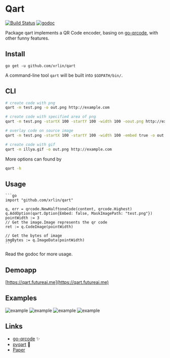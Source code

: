 # Qart #

[![Build Status](https://travis-ci.org/xrlin/qart.svg?branch=master)](https://travis-ci.org/xrlin/qart)
[![godoc](https://camo.githubusercontent.com/4953dcce3ef06016a8f872b20e3bf6cd65e99621/68747470733a2f2f696d672e736869656c64732e696f2f62616467652f676f646f632d7265666572656e63652d3532373242342e737667)](https://godoc.org/github.com/xrlin/qart)

Package qart implements a QR Code encoder, basing on [go-qrcode](https://github.com/skip2/go-qrcode), with other funny features.

## Install

    go get -u github.com/xrlin/qart

A command-line tool `qart` will be built into `$GOPATH/bin/`.

## CLI

```bash
# create code with png
qart -m test.png -o out.png http://example.com

# create code with specified area of png
qart -m test.png -startX 100 -startY 100 -width 100 -oout.png http://example.com

# overlay code on source image
qart -m test.png -startX 100 -startY 100 -width 100 -embed true -o out.gif http://example.com

# create code with gif
qart -m illya.gif -o out.png http://example.com
```
More options can found by

```bash
qart -h
```

## Usage
    ```go
    import "github.com/xrlin/qart"

    q, err = qrcode.NewHalftoneCode(content, qrcode.Highest)
    q.AddOption(qart.Option{Embed: false, MaskImagePath: "test.png"})
    pointWidth := 3
    // Get the image.Image represents the qr code
    ret := q.CodeImage(pointWidth)

    // Get the bytes of image
    imgBytes := q.ImageData(pointWidth)
    ```
Read the godoc for more usage.

## Demoapp

[https://qart.futureai.me](https://qart.futureai.me)

## Examples

![example](https://raw.githubusercontent.com/xrlin/qart/master/screenshots/example1.png)
![example](https://raw.githubusercontent.com/xrlin/qart/master/screenshots/example2.png)
![example](https://raw.githubusercontent.com/xrlin/qart/master/screenshots/example3.gif)
![example](https://raw.githubusercontent.com/xrlin/qart/master/screenshots/example4.gif)

## Links

- [go-qrcode](https://github.com/skip2/go-qrcode) :sparkles:
- [pyqart](https://github.com/7sDream/pyqart) :clap:
- [Paper](http://vecg.cs.ucl.ac.uk/Projects/SmartGeometry/halftone_QR/halftoneQR_sigga13.html)
